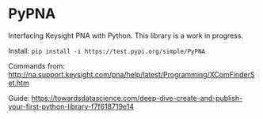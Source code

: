 # PyPNA
Interfacing Keysight PNA with Python.
This library is a work in progress.

Install: `pip install -i https://test.pypi.org/simple/PyPNA`

Commands from: http://na.support.keysight.com/pna/help/latest/Programming/XComFinderSet.htm

Guide: https://towardsdatascience.com/deep-dive-create-and-publish-your-first-python-library-f7f618719e14

